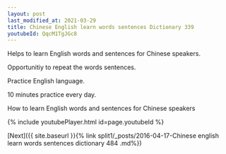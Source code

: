 ```yaml
---
layout: post
last_modified_at: 2021-03-29
title: Chinese English learn words sentences Dictionary 339 
youtubeId: QqcM1TgJGc8
---
```

 
 
Helps to learn English words and sentences for Chinese speakers.

Opportunitiy to repeat the words sentences. 

Practice English language. 
 
10 minutes practice every day. 
 
How to learn English words and sentences for Chinese speakers 
 
{% include youtubePlayer.html id=page.youtubeId %}
 
 
[Next]({{ site.baseurl }}{% link  split1/_posts/2016-04-17-Chinese english learn words sentences dictionary 484 .md%})
 
